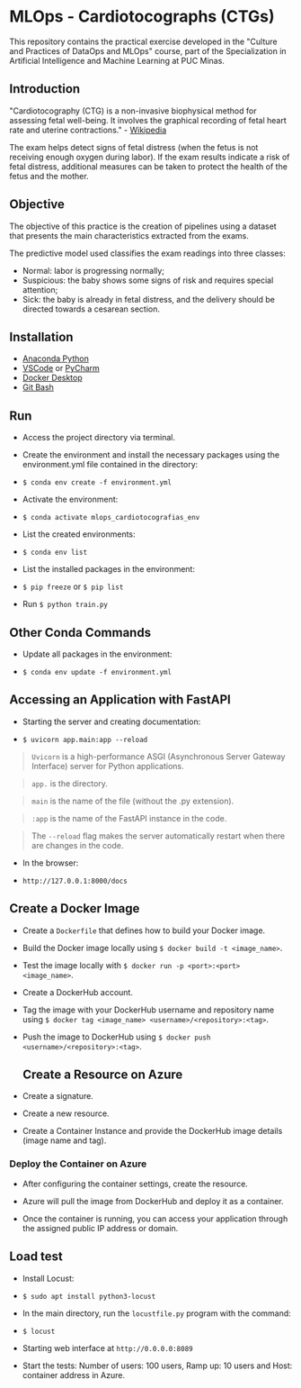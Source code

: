 # MLOps - Cardiotocographs (CTGs)

This repository contains the practical exercise developed in the "Culture and Practices of DataOps and MLOps" course, part of the Specialization in Artificial Intelligence and Machine Learning at PUC Minas.

## Introduction

"Cardiotocography (CTG) is a non-invasive biophysical method for assessing fetal well-being. It involves the graphical recording of fetal heart rate and uterine contractions." - [Wikipedia](https://pt.wikipedia.org/wiki/Cardiotocografia)

The exam helps detect signs of fetal distress (when the fetus is not receiving enough oxygen during labor). If the exam results indicate a risk of fetal distress, additional measures can be taken to protect the health of the fetus and the mother.

## Objective

The objective of this practice is the creation of pipelines using a dataset that presents the main characteristics extracted from the exams.

The predictive model used classifies the exam readings into three classes:

- Normal: labor is progressing normally;
- Suspicious: the baby shows some signs of risk and requires special attention;
- Sick: the baby is already in fetal distress, and the delivery should be directed towards a cesarean section.


## Installation

- [Anaconda Python](https://www.anaconda.com/)
- [VSCode](https://code.visualstudio.com/) or [PyCharm](https://www.jetbrains.com/pt-br/pycharm/)
- [Docker Desktop](https://www.docker.com/)
- [Git Bash](https://git-scm.com/downloads)

## Run

- Access the project directory via terminal.
  
- Create the environment and install the necessary packages using the environment.yml file contained in the directory:
-  ```$ conda env create -f environment.yml```

- Activate the environment:
-  ```$ conda activate mlops_cardiotocografias_env```
  
- List the created environments:
-  ```$ conda env list```

  
- List the installed packages in the environment:
- ```$ pip freeze``` or ```$ pip list```

- Run ```$ python train.py```

## Other Conda Commands

- Update all packages in the environment:

- ```$ conda env update -f environment.yml```

## Accessing an Application with FastAPI

- Starting the server and creating documentation:

- ```$ uvicorn app.main:app --reload```

> ```Uvicorn``` is a high-performance ASGI (Asynchronous Server Gateway Interface) server for Python applications.

> ```app.``` is the directory.

> ```main``` is the name of the file (without the .py extension).

> ```:app``` is the name of the FastAPI instance in the code.

> The ```--reload``` flag makes the server automatically restart when there are changes in the code.

- In the browser:

- ```http://127.0.0.1:8000/docs```

## Create a Docker Image

- Create a ```Dockerfile``` that defines how to build your Docker image.
  
- Build the Docker image locally using ```$ docker build -t <image_name>```.
  
- Test the image locally with ```$ docker run -p <port>:<port> <image_name>```.
  
- Create a DockerHub account.
  
- Tag the image with your DockerHub username and repository name using ```$ docker tag <image_name> <username>/<repository>:<tag>```.
  
- Push the image to DockerHub using ```$ docker push <username>/<repository>:<tag>```.

  ## Create a Resource on Azure

- Create a signature.

- Create a new resource.

- Create a Container Instance and provide the DockerHub image details (image name and tag).

### Deploy the Container on Azure

- After configuring the container settings, create the resource.

- Azure will pull the image from DockerHub and deploy it as a container.

- Once the container is running, you can access your application through the assigned public IP address or domain.

## Load test

- Install Locust:

- ```$ sudo apt install python3-locust```

- In the main directory, run the ```locustfile.py``` program with the command:

- ```$ locust```

- Starting web interface at ```http://0.0.0.0:8089```

- Start the tests: Number of users: 100 users, Ramp up: 10 users and Host: container address in Azure.

